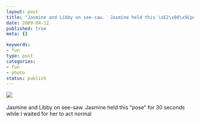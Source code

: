 ```yaml
--- 
layout: post
title: "Jasmine and Libby on see-saw.  Jasmine held this \xE2\x80\x9Cpose\xE2\x80\x9D for 30 seconds while I waited for her to act normal"
date: 2009-04-12
published: true
meta: {}

keywords: 
- fun
type: post
categories: 
- fun
- photo
status: publish
---
```

![](http://media.eick.us/2011/05/4Lbi8pbnEm7n717fMN1KZj7ro1_500.jpg)<br /><br />Jasmine and Libby on see-saw.  Jasmine held this &#8220;pose&#8221; for 30 seconds while I waited for her to act normal
